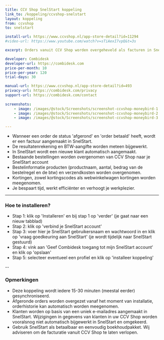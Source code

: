 ```yaml
---
title: CCV Shop SnelStart koppeling
link_to: /koppeling/ccvshop-snelstart
layout: koppeling
from: ccvshop
to: snelstart

install-url: https://www.ccvshop.nl/app-store-detail?id=11294
#video-url: https://www.youtube.com/watch?v=sTiAexI7vpQ&t=3s

excerpt: Orders vanuit CCV Shop worden overgeheveld als facturen in SnelStart. 

developer: Combidesk  
developer-url: https://combidesk.com
price-per-month: 10
price-per-year: 120
trial-days: 30

manual-url: https://www.ccvshop.nl/app-store-detail?id=493
privacy-url: https://combidesk.com/privacy
support-url: https://combidesk.com/contact
      
screenshots:
    - image: /images/@stock/Screenshots/screenshot-ccvshop-moneybird-1.png
    - image: /images/@stock/Screenshots/screenshot-ccvshop-moneybird-2.gif
    - image: /images/@stock/Screenshots/screenshot-ccvshop-moneybird-3.png

---
```


* Wanneer een order de status 'afgerond' en 'order betaald' heeft, wordt er een factuur aangemaakt in SnelStart. 
* De resultatenrekening en BTW-aangifte worden meteen bijgewerkt.
* In SnelStart wordt een nieuwe klant automatisch aangemaakt.
* Bestaande bestellingen worden overgenomen van CCV Shop naar je SnelStart account
* Bestelinformatie producten (productnaam, aantal, bedrag van de bestelregel en de btw) en verzendkosten worden overgenomen.
* Kortingen, zowel kortingscodes als webwinkelwagen kortingen worden meegenomen.
* Je bespaart tijd, werkt efficiënter en verhoogt je werkplezier.

---

### Hoe te installeren?
* Stap 1: klik op 'Installeren' en bij stap 1 op 'verder' (je gaat naar een nieuw tabblad)
* Stap 2: klik op 'verbind je SnelStart account'
* Stap 3: voer hier je SnelStart gebruikersnaam en wachtwoord in en klik op 'vraag goedkeuring aan SnelStart' (je wordt tijdelijk naar SnelStart gestuurd)
* Stap 4: vink aan 'Geef Combidesk toegang tot mijn SnelStart account' en klik op 'opslaan'
* Stap 5: selecteer eventueel een profiel en klik op 'installeer koppeling'

--

### Opmerkingen
* Deze koppeling wordt iedere 15-30 minuten (meestal eerder) gesynchroniseerd.
* Afgeronde orders worden overgezet vanaf het moment van installatie, orderhistorie kan automatisch worden meegenomen.
* Klanten worden op basis van een uniek e-mailadres aangemaakt in SnelStart. Wijzigingen in gegevens van klanten in uw CCV Shop worden vooralsnog niet automatisch bijgewerkt in SnelStart en omgekeerd.
* Gebruik SnelStart als betaalbaar en eenvoudig boekhoudpakket. Wij adviseren om de facturatie vanuit CCV Shop te laten verlopen.